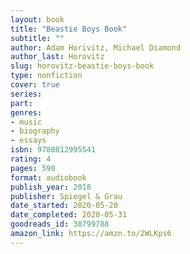 ```yaml
---
layout: book
title: "Beastie Boys Book"
subtitle: ""
author: Adam Horivitz, Michael Diamond
author_last: Horovitz
slug: horovitz-beastie-boys-book
type: nonfiction
cover: true
series: 
part: 
genres:
- music
- biography
- essays
isbn: 9780812995541
rating: 4
pages: 590
format: audiobook
publish_year: 2018
publisher: Spiegel & Grau
date_started: 2020-05-20
date_completed: 2020-05-31
goodreads_id: 38799788
amazon_link: https://amzn.to/2WLKps6
---
```

